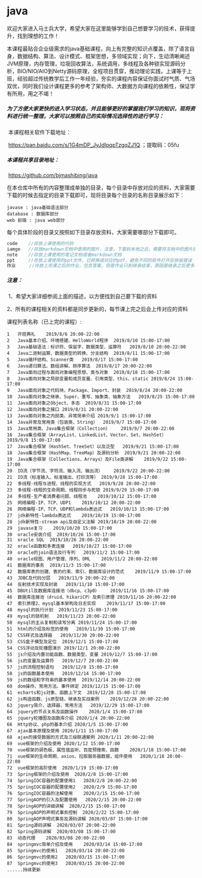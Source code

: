 # java

​		欢迎大家进入马士兵大学，希望大家在这里能够学到自己想要学习的技术，获得提升，找到理想的工作！

​		本课程最贴合企业级需求的java基础课程，向上有完整的知识点覆盖，除了语言自身，数据结构、算法、设计模式、框架思想，多领域实现；向下，生动清晰阐述JVM原理，内存管理，垃圾回收算法，系统调用，多线程及各种锁实现源码分析，BIO/NIO/AIO到Netty源码原理，全程项目贯穿，推动理论实践，上课等于上班，经验超过传统教学后工作一年经验，夯实的课程内容保证你面试时气质、气场双优，同时我们设计课程更多的参考了架构师、大数据方向课程的依赖性，保证学有所用，用之不竭！

##### 		为了方便大家更快的进入学习状态，并且能够更好的掌握我们学习的知识，现将资料进行统一整理，大家可以按照自己的实际情况选择性的进行学习：

​		本课程相关软件下载地址：

​		https://pan.baidu.com/s/1G4mDP_JyJdIpqpTzgqZJ1Q ；提取码：05fu

##### 		本课程共享目录地址：

​		https://github.com/bjmashibing/java

​		在本仓库中所有的内容整理成单独的目录，每个目录中存放对应的资料，大家需要下载的时候去指定的目录下载即可，现将目录每个目录的名称目录展示如下：

```
javase : java基础语法部分
database : 数据库部分
web 前端 : java web部分
```

​		每个具体阶段的目录又按照如下目录存放资料，大家需要哪部分下载即可。

```java
code	//存放上课使用的代码
iamge	//存放markdown文档中使用的图片，注意，下载到本地之后，需要将文档中的图片路径换成自己的图片路径，这样才能正常显示，否则图片显示不出来，在github中是可以直接查看的
note	//存放上课使用的笔记文档或者markdown文档
ppt		//存放上课使用的ppt文件，已转换成对应的pdf，避免不同的软件打开后排版错误
作业	   //存放上完课之后的作业，包含答案，但是作业只到继承结束，原因是继承之后更多的是代码，没有理论上的练习题了
```

##### 注意：

​		1、希望大家详细参阅上面的描述，以方便找到自己要下载的资料

​		2、所有的课程相关的资料都是同步更新的，每节课上完之后会上传对应的资料

课程列表名称（已上完的课程）:

```
1	开班典礼	2019/8/6 20:00-22:00
2	Java基本介绍、环境搭建、HelloWorld程序	2019/8/10 15:00-17:00
3	Java基础语法：标识符、保留字、数据类型、运算符	2019/8/10 20:00-22:00
4	Java二进制运算、数据类型的转换、分支结构	2019/8/11 15:00-17:00
5	Java循环结构、Scanner类	2019/8/17 15:00-17:00
6	Java递归算法、数组讲解、排序算法	2019/8/17 20:00-22:00	
7	Java面向过程与面向对象编程思想、类与对象	2019/8/18 15:00-17:00
8	Java面向对象之局部变量和成员变量、引用类型、this、static	2019/8/24 15:00-17:00
9	Java面向对象之代码块、Package、Import、封装	2019/8/24 20:00-22:00
10	Java面向对象之继承、Super、重写、抽象类、抽象方法	2019/8/25 15:00-17:00
11	Java面向对象之Object、多态	2019/8/31 15:00-17:00
12	Java面向对象之接口	2019/8/31 20:00-22:00
13	Java面向对象之内部类、异常简单介绍	2019/9/1 15:00-17:00
14	Java异常及常用类（包装类、String）	2019/9/7 15:00-17:00
15	Java常用类、Java集合框架（Collection）	2019/9/7 20:00-22:00
16	Java集合框架（ArrayList、LinkedList、Vector、Set、HashSet）	2019/9/8 15:00-17:00
17	Java集合框架（HashSet、TreeSet）以及泛型	2019/9/21 15:00-17:00
18	Java集合框架（HashMap、TreeMap）及源码分析	2019/9/21 20:00-22:00
19	Java集合框架（Collections、Arrays）及File类讲解	2019/9/22 15:00-17:00
20	IO流（字节流、字符流、输入流、输出流）	2019/9/22 20:00-22:00
21	IO流（标准输入、标准输出、打印流等）	2019/9/28 15:00-17:00
22	多线程-线程与进程、线程的实现方式	2019/9/28 20:00-22:00
23	多线程-线程的生命周期、线程同步与死锁	2019/9/29 15:00-17:00
24	多线程-生产者消费者问题、线程池	2019/10/12 15:00-17:00
25	网络编程-IP、TCP、UDP1	2019/10/12 20:00-22:00
26	网络编程-IP、TCP、UDP和lambda表达式	2019/10/13 15:00-17:00
27	jdk新特性-lambda表达式	2019/10/19 15:00-17:00
28	jdk新特性-stream api及自定义注解	2019/10/19 20:00-22:00
29	javase复习	2019/10/20 15:00-17:00
30	oracle安装介绍	2019/10/26 15:00-17:00
31	oracle SQL	2019/10/26 20:00-22:00
32	oracle函数和多表连接	2019/10/27 15:00-17:00
39	oracle的join语法及行专列	2019/11/2 15:00-17:00
40	oracle视图、用户管理、序列、DML	2019/11/2 20:00-22:00
41	数据库的事务	2019/11/3 15:00-17:00
42	数据库表的创建、表的约束、索引、数据库设计的范式	2019/11/9 15:00-17:00
43	JDBC及代码分层	2019/11/9 20:00-22:00
44	反射技术实现及封装	2019/11/10 15:00-17:00
45	DBUtil及数据库连接池（dbcp、c3p0）	2019/11/16 15:00-17:00
46	数据库连接池（druid、hikariCP）及索引原理	2019/11/16 20:00-22:00
47	索引原理2、mysql基本架构及日志实现	2019/11/17 15:00-17:00
48	mysql的执行计划	2019/11/23 15:00-17:00
49	mysql的锁机制	2019/11/23 20:00-22:00
50	mysql的主从复制和读写分离	2019/11/24 15:00-17:00
51	html的介绍及标签的使用	2019/11/30 15:00-17:00
52	CSS样式及选择器	2019/11/30 20:00-22:00
53	CSS盒子模型及定位	2019/12/1 15:00-17:00
54	CSS浮动及轮播图演示	2019/12/1 20:00-22:00
55	js介绍及内置功能函数、数据类型、变量	2019/12/7 15:00-17:00
56	js的变量及运算符	2019/12/7 20:00-22:00
57	js的流程控制语句	2019/12/8 15:00-17:00
58	js的函数基本使用	2019/12/14 15:00-17:00
59	js的数组和字符串的基本使用	2019/12/14 20:00-22:00
60	dom操作、常用方法、事件绑定	2019/12/15 15:00-17:00
61	echarts和js对象、函数上下文	2019/12/28 15:00-17:00
62	js构造函数、js原型链、继承及实战案例	2019/12/28 20:00-22:00
63	jquery简介、选择器、常用方法	2019/12/29 15:00-17:00
64	jquery的节点关系及函数操作	2020/1/4 15:00-17:00
65	jquery轮播图及函数库介绍	2020/1/4 20:00-22:00
66	Http协议、php的基本介绍	2020/1/5 15:00-17:00
67	ajax基本原理及使用	2020/1/11 15:00-17:00
68	ajax的接受数据的方式及三级联通案例	2020/1/11 20:00-22:00
69	vue框架的介绍及使用	2020/1/12 15:00-17:00
70	vue框架的调色板、属性值监听、百度预搜索、函数	2020/1/18 15:00-17:00
71	vue框架的生命周期、axios、拉取服务器数据，组件使用	2020/1/18 20:00-22:00
72	vue框架的高阶使用	2020/1/19 15:00-17:00
73	Spring框架的介绍及使用	2020/2/8 15:00-17:00
74	SpringIOC容器的配置使用1	2020/2/8 20:00-22:00
75	SpringIOC容器的配置使用2	2020/2/9 15:00-17:00
76	SpringIOC容器的注解使用	2020/2/15 15:00-17:00
77	SpringAOP的引入及配置使用	2020/2/15 20:00-22:00
78	SpringAOP的详细讲解	2020/2/15 15:00-17:00
79  SpringAOP的声明式事务控制  2020/2/22 15:00-17:00
80	SpringAOP声明式事务及源码讲解	2020/03/07 15:00-17:00
81	Spring源码讲解	2020/03/07 20:00-22:00
82	Spring源码讲解	2020/03/08 15:00-17:00
83	动态代理	2020/03/08 20:00-22:00
84	springmvc简单介绍及使用	2020/03/14 15:00-17:00
85	Springmvc的使用1	2020/03/14 20:00-22:00
86	Springmvc的使用2	2020/03/15 15:00-17:00
87	Springmvc的使用3	2020/03/15 20:00-22:00
......持续更新
```

